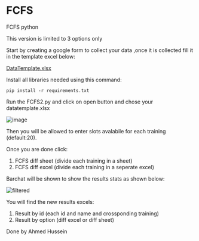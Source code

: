 # FCFS
FCFS python 

This version is limited to 3 options only

Start by creating a google form to collect your data ,once it is collected fill it in the template excel below:

[DataTemplate.xlsx](https://github.com/Ahmedhussein99/FCFS/files/8840825/DataTemplate.xlsx)

Install all libraries needed using this command:
```
pip install -r requirements.txt
```
Run the FCFS2.py and click on open button and chose your datatemplate.xlsx

![image](https://user-images.githubusercontent.com/54689145/172071972-ef98745c-dcd0-409f-8b20-a7ff1530fea6.png)

Then you will be allowed to enter slots avalabile for each training (default:20).

Once you are done click:
1. FCFS diff sheet (divide each training in a sheet)
2. FCFS diff excel (divide each training in a seperate excel)

Barchat will be shown to show the results stats as shown below:

![filtered](https://user-images.githubusercontent.com/54689145/172071773-e110f1d7-cc3a-41c4-8a51-e48c21d11f87.PNG)

You will find the new results excels:
1. Result by id (each id and name and crossponding training)
2. Result by option (diff excel or diff sheet)

Done by Ahmed Hussein
